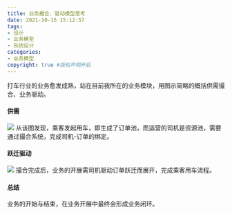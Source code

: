 ```yaml
---
title: 业务撮合、驱动模型思考
date: 2021-10-15 15:12:57
tags:
- 设计
- 业务模型
- 系统设计
categories:
- 业务模型
copyright: true #版权声明开启    
---
```

打车行业的业务愈发成熟，站在目前我所在的业务模块，用图示简略的概括供需撮合、业务驱动。

#### 供需
![](1.png)
从该图发现，乘客发起用车，即生成了订单池，而运营的司机是资源池，需要通过撮合系统，完成司机-订单的绑定。

#### 跃迁驱动
![](2.png)
撮合完成后，业务的开展需司机驱动订单跃迁而展开，完成乘客用车流程。

#### 总结
业务的开始与结束，在业务开展中最终会形成业务闭环。